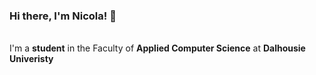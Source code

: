### Hi there, I'm Nicola! 👋
<br>
I'm a <b>student</b> in the Faculty of <b>Applied Computer Science</b> at <b>Dalhousie Univeristy</b>

<!--
**ndownward/ndownward** is a ✨ _special_ ✨ repository because its `README.md` (this file) appears on your GitHub profile.

Here are some ideas to get you started:

- 🔭 I’m currently working on ...
- 🌱 I’m currently learning ...
- 👯 I’m looking to collaborate on ...
- 🤔 I’m looking for help with ...
- 💬 Ask me about ...
- 📫 How to reach me: ...
- 😄 Pronouns: ...
- ⚡ Fun fact: ...
-->
